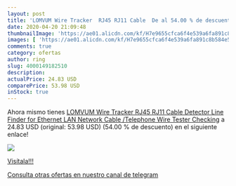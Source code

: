 ```yaml
---
layout: post
title: 'LOMVUM Wire Tracker  RJ45 RJ11 Cable  De al 54.00 % de descuento'
date: 2020-04-20 21:09:48
thumbnailImage: 'https://ae01.alicdn.com/kf/H7e9655cfca6f4e539a6fa891c8b584e5w/LOMVUM-Wire-Tracker-RJ45-RJ11-Cable-Detector-Line-Finder-for-Ethernet-LAN-Network-Cable-Telephone-Wire.jpg_350x350._SL200_.jpg'
images: [ 'https://ae01.alicdn.com/kf/H7e9655cfca6f4e539a6fa891c8b584e5w/LOMVUM-Wire-Tracker-RJ45-RJ11-Cable-Detector-Line-Finder-for-Ethernet-LAN-Network-Cable-Telephone-Wire.jpg_350x350._SL200_.jpg' ]
comments: true
category: ofertas
author: ring
slug: 4000149182510
description:
actualPrice: 24.83 USD
comparePrice: 53.98 USD
inStock: true
---
```


Ahora mismo tienes [LOMVUM Wire Tracker  RJ45 RJ11 Cable  Detector Line Finder for Ethernet LAN Network Cable /Telephone Wire Tester Checking](https://www.amazon.com/dp/4000149182510/?tag=redken08-20) a 24.83 USD (original: 53.98 USD) (54.00 %  de descuento) en el siguiente enlace!

[![](https://ae01.alicdn.com/kf/H7e9655cfca6f4e539a6fa891c8b584e5w/LOMVUM-Wire-Tracker-RJ45-RJ11-Cable-Detector-Line-Finder-for-Ethernet-LAN-Network-Cable-Telephone-Wire.jpg_350x350._SL200_.jpg)](https://www.amazon.com/dp/4000149182510/?tag=redken08-20)

[Visítala!!!](https://www.amazon.com/dp/4000149182510/?tag=redken08-20)

[Consulta otras ofertas en nuestro canal de telegram](https://t.me/s/ofertas25)
